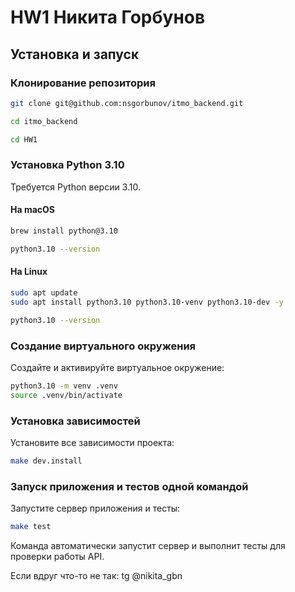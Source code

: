 
# HW1 Никита Горбунов

## Установка и запуск

### Клонирование репозитория

```bash
git clone git@github.com:nsgorbunov/itmo_backend.git
```
```bash 
cd itmo_backend
```
```bash 
cd HW1
```

### Установка Python 3.10

Требуется Python версии 3.10. 

#### На macOS

```bash
brew install python@3.10
```

```bash
python3.10 --version
```

#### На Linux

```bash
sudo apt update
sudo apt install python3.10 python3.10-venv python3.10-dev -y
```

```bash
python3.10 --version
```

### Создание виртуального окружения

Создайте и активируйте виртуальное окружение:

```bash
python3.10 -m venv .venv
source .venv/bin/activate
```

### Установка зависимостей

Установите все зависимости проекта:

```bash
make dev.install
```

### Запуск приложения и тестов одной командой

Запустите сервер приложения и тесты:

```bash
make test
```

Команда автоматически запустит сервер и выполнит тесты для проверки работы API.

Если вдруг что-то не так: tg @nikita_gbn
